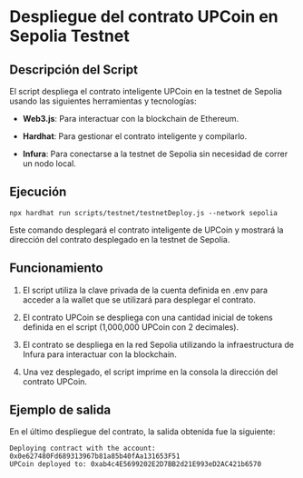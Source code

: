 # Despliegue del contrato UPCoin en Sepolia Testnet

## Descripción del Script

El script despliega el contrato inteligente UPCoin en la testnet de Sepolia usando las siguientes herramientas y tecnologías:

* **Web3.js**: Para interactuar con la blockchain de Ethereum.

* **Hardhat**: Para gestionar el contrato inteligente y compilarlo.

* **Infura**: Para conectarse a la testnet de Sepolia sin necesidad de correr un nodo local.

## Ejecución

```
npx hardhat run scripts/testnet/testnetDeploy.js --network sepolia
```

Este comando desplegará el contrato inteligente de UPCoin y mostrará la dirección del contrato desplegado en la testnet de Sepolia.

## Funcionamiento

1.	El script utiliza la clave privada de la cuenta definida en .env para acceder a la wallet que se utilizará para desplegar el contrato.

2.	El contrato UPCoin se despliega con una cantidad inicial de tokens definida en el script (1,000,000 UPCoin con 2 decimales).

3.	El contrato se despliega en la red Sepolia utilizando la infraestructura de Infura para interactuar con la blockchain.

4.	Una vez desplegado, el script imprime en la consola la dirección del contrato UPCoin.

## Ejemplo de salida

En el último despliegue del contrato, la salida obtenida fue la siguiente:

```
Deploying contract with the account: 0x0e627480Fd689313967b81a85b40fAa131653F51
UPCoin deployed to: 0xab4c4E5699202E2D7BB2d21E993eD2AC421b6570
```